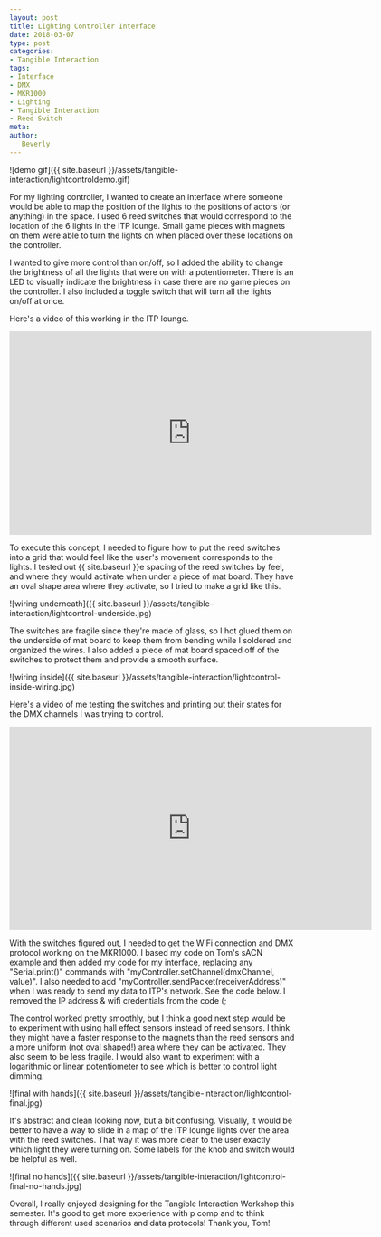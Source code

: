 ```yaml
---
layout: post
title: Lighting Controller Interface
date: 2018-03-07
type: post
categories:
- Tangible Interaction
tags:
- Interface
- DMX
- MKR1000
- Lighting
- Tangible Interaction
- Reed Switch
meta:
author:
   Beverly
---
```

![demo gif]({{ site.baseurl }}/assets/tangible-interaction/lightcontroldemo.gif)

For my lighting controller, I wanted to create an interface where someone would be able to map the position of the lights to the positions of actors (or anything) in the space. I used 6 reed switches that would correspond to the location of the 6 lights in the ITP lounge. Small game pieces with magnets on them were able to turn the lights on when placed over these locations on the controller.

I wanted to give more control than on/off, so I added the ability to change the brightness of all the lights that were on with a potentiometer. There is an LED to visually indicate the brightness in case there are no game pieces on the controller. I also included a toggle switch that will turn all the lights on/off at once.

<!--more-->

Here's a video of this working in the ITP lounge.

<p><div class="responsive-container"><iframe src="https://player.vimeo.com/video/259034258" width="640" height="360" frameborder="0" webkitallowfullscreen mozallowfullscreen allowfullscreen></iframe></div></p>

To execute this concept, I needed to figure how to put the reed switches into a grid that would feel like the user's movement corresponds to the lights. I tested out {{ site.baseurl }}e spacing of the reed switches by feel, and where they would activate when under a piece of mat board. They have an oval shape area where they activate, so I tried to make a grid like this.

![wiring underneath]({{ site.baseurl }}/assets/tangible-interaction/lightcontrol-underside.jpg)

The switches are fragile since they're made of glass, so I hot glued them on the underside of mat board to keep them from bending while I soldered and organized the wires. I also added a piece of mat board spaced off of the switches to protect them and provide a smooth surface.

![wiring inside]({{ site.baseurl }}/assets/tangible-interaction/lightcontrol-inside-wiring.jpg)

Here's a video of me testing the switches and printing out their states for the DMX channels I was trying to control.

<p><div class="responsive-container"><iframe src="https://player.vimeo.com/video/259033674" width="640" height="360" frameborder="0" webkitallowfullscreen mozallowfullscreen allowfullscreen></iframe></div></p>

With the switches figured out, I needed to get the WiFi connection and DMX protocol working on the MKR1000. I based my code on Tom's sACN example and then added my code for my interface, replacing any "Serial.print()" commands with  "myController.setChannel(dmxChannel, value)". I also needed to add "myController.sendPacket(receiverAddress)" when I was ready to send my data to ITP's network. See the code below. I removed the IP address & wifi credentials from the code (;

<script src="https://gist.github.com/bevchou/8e2dd1a589825868548c8c4bf2340d85.js"></script>

The control worked pretty smoothly, but I think a good next step would be to experiment with using hall effect sensors instead of reed sensors. I think they might have a faster response to the magnets than the reed sensors and a more uniform (not oval shaped!) area where they can be activated. They also seem to be less fragile. I would also want to experiment with a logarithmic or linear potentiometer to see which is better to control light dimming.

![final with hands]({{ site.baseurl }}/assets/tangible-interaction/lightcontrol-final.jpg)

It's abstract and clean looking now, but a bit confusing. Visually, it would be better to have a way to slide in a map of the ITP lounge lights over the area with the reed switches. That way it was more clear to the user exactly which light they were turning on. Some labels for the knob and switch would be helpful as well.

![final no hands]({{ site.baseurl }}/assets/tangible-interaction/lightcontrol-final-no-hands.jpg)

Overall, I really enjoyed designing for the Tangible Interaction Workshop this semester. It's good to get more experience with p comp and to think through different used scenarios and data protocols! Thank you, Tom!
